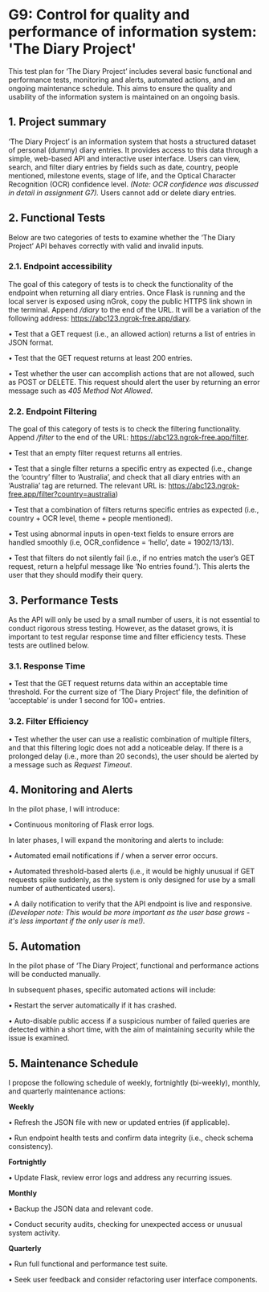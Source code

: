 # **G9: Control for quality and performance of information system: 'The Diary Project'**

This test plan for ‘The Diary Project’ includes several basic functional and performance tests, monitoring and alerts, automated actions, and an ongoing maintenance schedule. This aims to ensure the quality and usability of the information system is maintained on an ongoing basis.

## **1. Project summary**

‘The Diary Project’ is an information system that hosts a structured dataset of personal (dummy) diary entries. It provides access to this data through a simple, web-based API and interactive user interface. Users can view, search, and filter diary entries by fields such as date, country, people mentioned, milestone events, stage of life, and the Optical Character Recognition (OCR) confidence level. *(Note: OCR confidence was discussed in detail in assignment G7).* Users cannot add or delete diary entries.

## **2. Functional Tests**

Below are two categories of tests to examine whether the ‘The Diary Project’ API behaves correctly with valid and invalid inputs.

### **2.1. Endpoint accessibility** 

The goal of this category of tests is to check the functionality of the endpoint when returning all diary entries. Once Flask is running and the local server is exposed using nGrok, copy the public HTTPS link shown in the terminal. Append */diary* to the end of the URL. It will be a variation of the following address: https://abc123.ngrok-free.app/diary. 

•	Test that a GET request (i.e., an allowed action) returns a list of entries in JSON format.

•	Test that the GET request returns at least 200 entries.

•	Test whether the user can accomplish actions that are not allowed, such as POST or DELETE. This request should alert the user by returning an error message such as *405 Method Not Allowed*.

### **2.2. Endpoint Filtering**

The goal of this category of tests is to check the filtering functionality. Append */filter* to the end of the URL: https://abc123.ngrok-free.app/filter. 

•	Test that an empty filter request returns all entries.

•	Test that a single filter returns a specific entry as expected (i.e., change the ‘country’ filter to ‘Australia’, and check that all diary entries with an ‘Australia’ tag are returned. The relevant URL is: https://abc123.ngrok-free.app/filter?country=australia)

•	Test that a combination of filters returns specific entries as expected (i.e., country + OCR level, theme + people mentioned).

•	Test using abnormal inputs in open-text fields to ensure errors are handled smoothly (i.e, OCR_confidence = ‘hello’, date = 1902/13/13). 

•	Test that filters do not silently fail (i.e., if no entries match the user’s GET request, return a helpful message like ‘No entries found.’). This alerts the user that they should modify their query.

## **3. Performance Tests**

As the API will only be used by a small number of users, it is not essential to conduct rigorous stress testing. However, as the dataset grows, it is important to test regular response time and filter efficiency tests. These tests are outlined below.

### **3.1. Response Time** 

•	Test that the GET request returns data within an acceptable time threshold. For the current size of ‘The Diary Project’ file, the definition of ‘acceptable’ is under 1 second for 100+ entries.

### **3.2. Filter Efficiency** 

•	Test whether the user can use a realistic combination of multiple filters, and that this filtering logic does not add a noticeable delay. If there is a prolonged delay (i.e., more than 20 seconds), the user should be alerted by a message such as *Request Timeout*.

## **4. Monitoring and Alerts**

In the pilot phase, I will introduce: 

•	Continuous monitoring of Flask error logs.

In later phases, I will expand the monitoring and alerts to include:

•	Automated email notifications if / when a server error occurs.

•	Automated threshold-based alerts (i.e., it would be highly unusual if GET requests spike suddenly, as the system is only designed for use by a small number of authenticated users).

•	A daily notification to verify that the API endpoint is live and responsive. *(Developer note: This would be more important as the user base grows - it's less important if the only user is me!).*

## **5. Automation**

In the pilot phase of ‘The Diary Project’, functional and performance actions will be conducted manually. 

In subsequent phases, specific automated actions will include:

•	Restart the server automatically if it has crashed.

•	Auto-disable public access if a suspicious number of failed queries are detected within a short time, with the aim of maintaining security while the issue is examined.

## **5. Maintenance Schedule**

I propose the following schedule of weekly, fortnightly (bi-weekly), monthly, and quarterly maintenance actions:

**Weekly**

•	Refresh the JSON file with new or updated entries (if applicable).

•	Run endpoint health tests and confirm data integrity (i.e., check schema consistency).

**Fortnightly**

•	Update Flask, review error logs and address any recurring issues.

**Monthly**

•	Backup the JSON data and relevant code.

•	Conduct security audits, checking for unexpected access or unusual system activity.

**Quarterly**

•	Run full functional and performance test suite.

•	Seek user feedback and consider refactoring user interface components.
